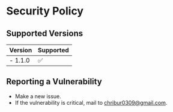 # Security Policy

## Supported Versions

| Version   | Supported          |
| -------   | ------------------ |
| - 1.1.0   | :white_check_mark: |

## Reporting a Vulnerability

- Make a new issue.
- If the vulnerability is critical, mail to [chribur0309@gmail.com](mailto:chribur0309@gmail.com).
